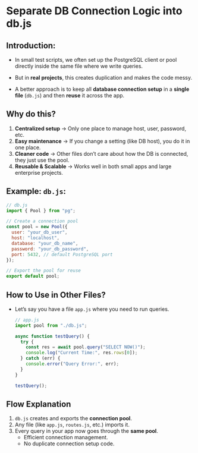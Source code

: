 # Separate DB Connection Logic into db.js

## Introduction:

- In small test scripts, we often set up the PostgreSQL client or pool directly inside the same file where we write queries.
- But in **real projects**, this creates duplication and makes the code messy.

- A better approach is to keep all **database connection setup** in a **single file** (`db.js`) and then **reuse** it across the app.

## Why do this?

1. **Centralized setup** → Only one place to manage host, user, password, etc.
2. **Easy maintenance** → If you change a setting (like DB host), you do it in one place.
3. **Cleaner code** → Other files don’t care about how the DB is connected, they just use the pool.
4. **Reusable & Scalable** → Works well in both small apps and large enterprise projects.

## Example: `db.js`:

```javascript
// db.js
import { Pool } from "pg";

// Create a connection pool
const pool = new Pool({
  user: "your_db_user",
  host: "localhost",
  database: "your_db_name",
  password: "your_db_password",
  port: 5432, // default PostgreSQL port
});

// Export the pool for reuse
export default pool;
```

## How to Use in Other Files?

- Let’s say you have a file `app.js` where you need to run queries.

  ```javascript
  // app.js
  import pool from "./db.js";

  async function testQuery() {
    try {
      const res = await pool.query("SELECT NOW()");
      console.log("Current Time:", res.rows[0]);
    } catch (err) {
      console.error("Query Error:", err);
    }
  }

  testQuery();
  ```

## Flow Explanation

1. `db.js` creates and exports the **connection pool**.
2. Any file (like `app.js`, `routes.js`, etc.) imports it.
3. Every query in your app now goes through the **same pool**.
   - Efficient connection management.
   - No duplicate connection setup code.
